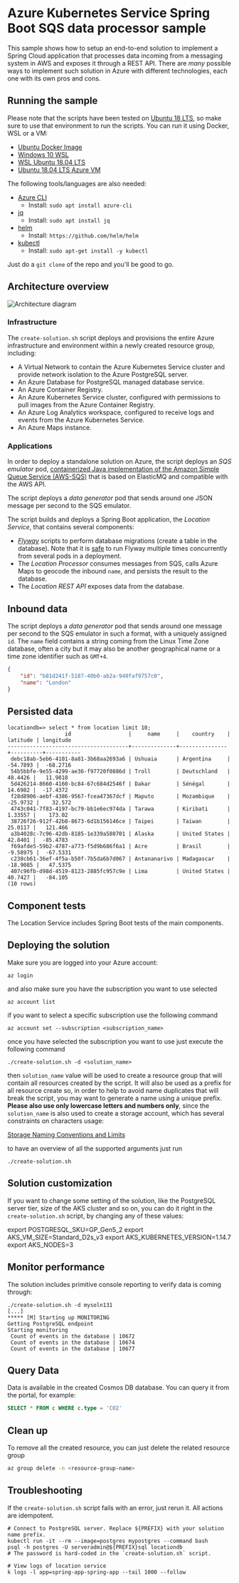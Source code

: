 # Azure Kubernetes Service Spring Boot SQS data processor sample

This sample shows how to setup an end-to-end solution to implement a Spring Cloud application that processes data incoming from a messaging system in AWS and exposes it through a REST API.
There are *many* possible ways to implement such solution in Azure with different technologies, each one with its own pros and cons.

## Running the sample

Please note that the scripts have been tested on [Ubuntu 18 LTS](http://releases.ubuntu.com/18.04/), so make sure to use that environment to run the scripts. You can run it using Docker, WSL or a VM:

- [Ubuntu Docker Image](https://hub.docker.com/_/ubuntu/)
- [Windows 10 WSL](https://docs.microsoft.com/en-us/windows/wsl/install-win10)
- [WSL Ubuntu 18.04 LTS](https://www.microsoft.com/en-us/p/ubuntu-1804-lts/9n9tngvndl3q?activetab=pivot:overviewtab)
- [Ubuntu 18.04 LTS Azure VM](https://azuremarketplace.microsoft.com/en-us/marketplace/apps/Canonical.UbuntuServer1804LTS)

The following tools/languages are also needed:

- [Azure CLI](https://docs.microsoft.com/en-us/cli/azure/install-azure-cli-apt?view=azure-cli-latest)
  - Install: `sudo apt install azure-cli`
- [jq](https://stedolan.github.io/jq/download/)
  - Install: `sudo apt install jq`
- [helm](https://helm.sh/)
  - Install: `https://github.com/helm/helm`
- [kubectl](https://kubernetes.io/docs/reference/kubectl/overview/)
  - Install: `sudo apt-get install -y kubectl`

Just do a `git clone` of the repo and you'll be good to go.

## Architecture overview

![Architecture diagram](_doc/architecture.png)

### Infrastructure

The `create-solution.sh` script deploys and provisions the entire Azure infrastructure and environment within a newly created resource group, including:
* A Virtual Network to contain the Azure Kubernetes Service cluster and provide network isolation to the Azure PostgreSQL server.
* An Azure Database for PostgreSQL managed database service.
* An Azure Container Registry.
* An Azure Kubernetes Service cluster, configured with permissions to pull images from the Azure Container Registry.
* An Azure Log Analytics workspace, configured to receive logs and events from the Azure Kubernetes Service.
* An Azure Maps instance.

### Applications

In order to deploy a standalone solution on Azure, the script deploys an *SQS emulator* pod, [containerized Java implementation of the Amazon Simple Queue Service (AWS-SQS)](https://hub.docker.com/r/roribio16/alpine-sqs/) that is based on ElasticMQ and compatible with the AWS API.

The script deploys a *data generator* pod that sends around one JSON message per second to the SQS emulator.

The script builds and deploys a Spring Boot application, the *Location Service*, that contains several components:
* *[Flyway](https://flywaydb.org/)* scripts to perform database migrations (create a table in the database). Note that it is [safe](http://flywaydb.org/documentation/faq.html#parallel) to run Flyway multiple times concurrently from several pods in a deployment.
* The *Location Processor* consumes messages from SQS, calls Azure Maps to geocode the inbound `name`, and persists the result to the database.
* The *Location REST API* exposes data from the database.

## Inbound data

The script deploys a *data generator* pod that sends around one message per second to the SQS emulator in such a format, with a uniquely assigned `id`. The `name` field contains a string coming from the Linux Time Zone database, often a city but it may also be another geographical name or a time zone identifier such as `GMT+4`.

```json
{
    "id": "b81d241f-5187-40b0-ab2a-940faf9757c0",
    "name": "London"
}
```

## Persisted data

```
locationdb=> select * from location limit 10;
                  id                  |     name     |    country    | latitude | longitude 
--------------------------------------+--------------+---------------+----------+-----------
 debc18ab-5eb6-4101-8a81-3b68aa2693a6 | Ushuaia      | Argentina     | -54.7893 |  -68.2716
 54b5bbfe-9e55-4299-ae36-f97720f0886d | Troll        | Deutschland   |  48.4426 |   11.9818
 5d426214-8660-4160-bc84-67c684d2546f | Dakar        | Sénégal       |  14.6982 |  -17.4372
 f28d8906-aebf-4386-9567-fcea47367dcf | Maputo       | Mozambique    | -25.9732 |    32.572
 4743c041-7f83-4197-bc79-bb1e6ec974da | Tarawa       | Kiribati      |  1.33557 |    173.02
 38726f26-912f-42b8-8673-6d1b156146ce | Taipei       | Taiwan        |  25.0117 |   121.466
 a3b4028c-7c96-42db-8185-1e339a580701 | Alaska       | United States |  42.8401 |  -85.4783
 f69afde5-59b2-4787-a773-f5d9b686f6a1 | Acre         | Brasil        | -9.58975 |  -67.5331
 c238cb61-36ef-4f5a-b50f-7b5da6b7d067 | Antananarivo | Madagascar    | -18.9085 |   47.5375
 407c96fb-d98d-4519-8123-2885fc957c9e | Lima         | United States |  40.7427 |   -84.105
(10 rows)

```

## Component tests

The Location Service includes Spring Boot tests of the main components.

## Deploying the solution

Make sure you are logged into your Azure account:

    az login

and also make sure you have the subscription you want to use selected

    az account list

if you want to select a specific subscription use the following command

    az account set --subscription <subscription_name>

once you have selected the subscription you want to use just execute the following command

    ./create-solution.sh -d <solution_name>

then `solution_name` value will be used to create a resource group that will contain all resources created by the script. It will also be used as a prefix for all resource create so, in order to help to avoid name duplicates that will break the script, you may want to generate a name using a unique prefix. **Please also use only lowercase letters and numbers only**, since the `solution_name` is also used to create a storage account, which has several constraints on characters usage:

[Storage Naming Conventions and Limits](https://docs.microsoft.com/en-us/azure/architecture/best-practices/naming-conventions#storage)

to have an overview of all the supported arguments just run

    ./create-solution.sh

## Solution customization

If you want to change some setting of the solution, like the PostgreSQL server tier, size of the AKS cluster and so on, you can do it right in the `create-solution.sh` script, by changing any of these values:

export POSTGRESQL_SKU=GP_Gen5_2
export AKS_VM_SIZE=Standard_D2s_v3
export AKS_KUBERNETES_VERSION=1.14.7
export AKS_NODES=3

## Monitor performance

The solution includes primitive console reporting to verify data is coming through:

```
./create-solution.sh -d mysoln131
[...]
***** [M] Starting up MONITORING
Getting PostgreSQL endpoint
Starting monitoring
 Count of events in the database | 10672
 Count of events in the database | 10674
 Count of events in the database | 10677
```

## Query Data

Data is available in the created Cosmos DB database. You can query it from the portal, for example:

```sql
SELECT * FROM c WHERE c.type = 'CO2'
```

## Clean up

To remove all the created resource, you can just delete the related resource group

```bash
az group delete -n <resource-group-name>
```

## Troubleshooting

If the `create-solution.sh` script fails with an error, just rerun it. All actions are idempotent.

```
# Connect to PostgreSQL server. Replace ${PREFIX} with your solution name prefix.
kubectl run -it --rm --image=postgres mypostgres --command bash
psql -h postgres -U serveradmin@${PREFIX}sql locationdb
# The password is hard-coded in the `create-solution.sh` script.

# View logs of location service
k logs -l app=spring-app-spring-app --tail 1000 --follow
```

